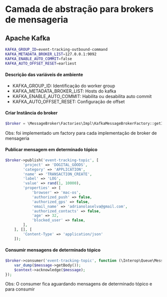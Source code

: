 
# Camada de abstração para brokers de mensageria


## Apache Kafka

```sh
KAFKA_GROUP_ID=event-tracking-outbound-command
KAFKA_METADATA_BROKER_LIST=127.0.0.1:9092
KAFKA_ENABLE_AUTO_COMMIT=false
KAFKA_AUTO_OFFSET_RESET=earliest
```

#### Descrição das variáveis de ambiente

- KAFKA_GROUP_ID: Identificação do worker group
- KAFKA_METADATA_BROKER_LIST: Hosts do kafka
- KAFKA_ENABLE_AUTO_COMMIT: Habilita ou desabilita auto commit
- KAFKA_AUTO_OFFSET_RESET: Configuração de offset

#### Criar Instância do broker

```php
$broker = \MessageBroker\Factories\Impl\KafkaMessageBrokerFactory::getInstance();
```

Obs: foi implementado um factory para cada implementação de broker de mensageria

#### Publicar mensagem em determinado tópico

```php
$broker->publish('event-tracking-topic', [
        'project' => 'DOGITAL_GOODS',
        'category' => 'APPLICATION',
        'name' => 'TRANSACTION_CREATE',
        'label' => 'LOG',
        'value' => rand(1, 10000),
        'properties' => [
            'browser' => 'mac-os',
            'authorized_push' => false,
            'authorized_gps' => false,
            'email_name' => 'adrianolaselva@gmail.com',
            'authorized_contacts' => false,
            'age' => 32,
            'blocked_user' => false,
        ],
    ], [], [
        'Content-Type' => 'application/json'
    ]);
```

#### Consumir mensagens de determinado tópico

```php
$broker->consumer('event-tracking-topic', function (\Interop\Queue\Message $message, \MessageBroker\Interfaces\IMessageBroker $context) {
    var_dump($message->getBody());
    $context->acknowledge($message);
});
```

Obs: O consumer fica aguardando mensagens de determinado tópico e para consumir